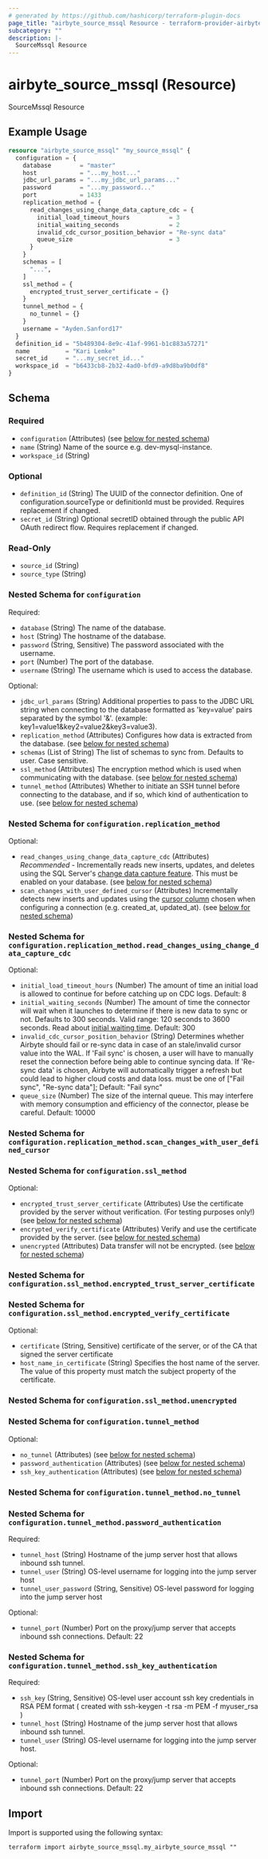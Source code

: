 ```yaml
---
# generated by https://github.com/hashicorp/terraform-plugin-docs
page_title: "airbyte_source_mssql Resource - terraform-provider-airbyte"
subcategory: ""
description: |-
  SourceMssql Resource
---
```


# airbyte_source_mssql (Resource)

SourceMssql Resource

## Example Usage

```terraform
resource "airbyte_source_mssql" "my_source_mssql" {
  configuration = {
    database        = "master"
    host            = "...my_host..."
    jdbc_url_params = "...my_jdbc_url_params..."
    password        = "...my_password..."
    port            = 1433
    replication_method = {
      read_changes_using_change_data_capture_cdc = {
        initial_load_timeout_hours           = 3
        initial_waiting_seconds              = 2
        invalid_cdc_cursor_position_behavior = "Re-sync data"
        queue_size                           = 3
      }
    }
    schemas = [
      "...",
    ]
    ssl_method = {
      encrypted_trust_server_certificate = {}
    }
    tunnel_method = {
      no_tunnel = {}
    }
    username = "Ayden.Sanford17"
  }
  definition_id = "5b489304-8e9c-41af-9961-b1c883a57271"
  name          = "Kari Lemke"
  secret_id     = "...my_secret_id..."
  workspace_id  = "b6433cb8-2b32-4ad0-bfd9-a9d8ba9b0df8"
}
```

<!-- schema generated by tfplugindocs -->
## Schema

### Required

- `configuration` (Attributes) (see [below for nested schema](#nestedatt--configuration))
- `name` (String) Name of the source e.g. dev-mysql-instance.
- `workspace_id` (String)

### Optional

- `definition_id` (String) The UUID of the connector definition. One of configuration.sourceType or definitionId must be provided. Requires replacement if changed.
- `secret_id` (String) Optional secretID obtained through the public API OAuth redirect flow. Requires replacement if changed.

### Read-Only

- `source_id` (String)
- `source_type` (String)

<a id="nestedatt--configuration"></a>
### Nested Schema for `configuration`

Required:

- `database` (String) The name of the database.
- `host` (String) The hostname of the database.
- `password` (String, Sensitive) The password associated with the username.
- `port` (Number) The port of the database.
- `username` (String) The username which is used to access the database.

Optional:

- `jdbc_url_params` (String) Additional properties to pass to the JDBC URL string when connecting to the database formatted as 'key=value' pairs separated by the symbol '&'. (example: key1=value1&key2=value2&key3=value3).
- `replication_method` (Attributes) Configures how data is extracted from the database. (see [below for nested schema](#nestedatt--configuration--replication_method))
- `schemas` (List of String) The list of schemas to sync from. Defaults to user. Case sensitive.
- `ssl_method` (Attributes) The encryption method which is used when communicating with the database. (see [below for nested schema](#nestedatt--configuration--ssl_method))
- `tunnel_method` (Attributes) Whether to initiate an SSH tunnel before connecting to the database, and if so, which kind of authentication to use. (see [below for nested schema](#nestedatt--configuration--tunnel_method))

<a id="nestedatt--configuration--replication_method"></a>
### Nested Schema for `configuration.replication_method`

Optional:

- `read_changes_using_change_data_capture_cdc` (Attributes) <i>Recommended</i> - Incrementally reads new inserts, updates, and deletes using the SQL Server's <a href="https://docs.airbyte.com/integrations/sources/mssql/#change-data-capture-cdc">change data capture feature</a>. This must be enabled on your database. (see [below for nested schema](#nestedatt--configuration--replication_method--read_changes_using_change_data_capture_cdc))
- `scan_changes_with_user_defined_cursor` (Attributes) Incrementally detects new inserts and updates using the <a href="https://docs.airbyte.com/understanding-airbyte/connections/incremental-append/#user-defined-cursor">cursor column</a> chosen when configuring a connection (e.g. created_at, updated_at). (see [below for nested schema](#nestedatt--configuration--replication_method--scan_changes_with_user_defined_cursor))

<a id="nestedatt--configuration--replication_method--read_changes_using_change_data_capture_cdc"></a>
### Nested Schema for `configuration.replication_method.read_changes_using_change_data_capture_cdc`

Optional:

- `initial_load_timeout_hours` (Number) The amount of time an initial load is allowed to continue for before catching up on CDC logs. Default: 8
- `initial_waiting_seconds` (Number) The amount of time the connector will wait when it launches to determine if there is new data to sync or not. Defaults to 300 seconds. Valid range: 120 seconds to 3600 seconds. Read about <a href="https://docs.airbyte.com/integrations/sources/mysql/#change-data-capture-cdc">initial waiting time</a>. Default: 300
- `invalid_cdc_cursor_position_behavior` (String) Determines whether Airbyte should fail or re-sync data in case of an stale/invalid cursor value into the WAL. If 'Fail sync' is chosen, a user will have to manually reset the connection before being able to continue syncing data. If 'Re-sync data' is chosen, Airbyte will automatically trigger a refresh but could lead to higher cloud costs and data loss. must be one of ["Fail sync", "Re-sync data"]; Default: "Fail sync"
- `queue_size` (Number) The size of the internal queue. This may interfere with memory consumption and efficiency of the connector, please be careful. Default: 10000


<a id="nestedatt--configuration--replication_method--scan_changes_with_user_defined_cursor"></a>
### Nested Schema for `configuration.replication_method.scan_changes_with_user_defined_cursor`



<a id="nestedatt--configuration--ssl_method"></a>
### Nested Schema for `configuration.ssl_method`

Optional:

- `encrypted_trust_server_certificate` (Attributes) Use the certificate provided by the server without verification. (For testing purposes only!) (see [below for nested schema](#nestedatt--configuration--ssl_method--encrypted_trust_server_certificate))
- `encrypted_verify_certificate` (Attributes) Verify and use the certificate provided by the server. (see [below for nested schema](#nestedatt--configuration--ssl_method--encrypted_verify_certificate))
- `unencrypted` (Attributes) Data transfer will not be encrypted. (see [below for nested schema](#nestedatt--configuration--ssl_method--unencrypted))

<a id="nestedatt--configuration--ssl_method--encrypted_trust_server_certificate"></a>
### Nested Schema for `configuration.ssl_method.encrypted_trust_server_certificate`


<a id="nestedatt--configuration--ssl_method--encrypted_verify_certificate"></a>
### Nested Schema for `configuration.ssl_method.encrypted_verify_certificate`

Optional:

- `certificate` (String, Sensitive) certificate of the server, or of the CA that signed the server certificate
- `host_name_in_certificate` (String) Specifies the host name of the server. The value of this property must match the subject property of the certificate.


<a id="nestedatt--configuration--ssl_method--unencrypted"></a>
### Nested Schema for `configuration.ssl_method.unencrypted`



<a id="nestedatt--configuration--tunnel_method"></a>
### Nested Schema for `configuration.tunnel_method`

Optional:

- `no_tunnel` (Attributes) (see [below for nested schema](#nestedatt--configuration--tunnel_method--no_tunnel))
- `password_authentication` (Attributes) (see [below for nested schema](#nestedatt--configuration--tunnel_method--password_authentication))
- `ssh_key_authentication` (Attributes) (see [below for nested schema](#nestedatt--configuration--tunnel_method--ssh_key_authentication))

<a id="nestedatt--configuration--tunnel_method--no_tunnel"></a>
### Nested Schema for `configuration.tunnel_method.no_tunnel`


<a id="nestedatt--configuration--tunnel_method--password_authentication"></a>
### Nested Schema for `configuration.tunnel_method.password_authentication`

Required:

- `tunnel_host` (String) Hostname of the jump server host that allows inbound ssh tunnel.
- `tunnel_user` (String) OS-level username for logging into the jump server host
- `tunnel_user_password` (String, Sensitive) OS-level password for logging into the jump server host

Optional:

- `tunnel_port` (Number) Port on the proxy/jump server that accepts inbound ssh connections. Default: 22


<a id="nestedatt--configuration--tunnel_method--ssh_key_authentication"></a>
### Nested Schema for `configuration.tunnel_method.ssh_key_authentication`

Required:

- `ssh_key` (String, Sensitive) OS-level user account ssh key credentials in RSA PEM format ( created with ssh-keygen -t rsa -m PEM -f myuser_rsa )
- `tunnel_host` (String) Hostname of the jump server host that allows inbound ssh tunnel.
- `tunnel_user` (String) OS-level username for logging into the jump server host.

Optional:

- `tunnel_port` (Number) Port on the proxy/jump server that accepts inbound ssh connections. Default: 22

## Import

Import is supported using the following syntax:

```shell
terraform import airbyte_source_mssql.my_airbyte_source_mssql ""
```
